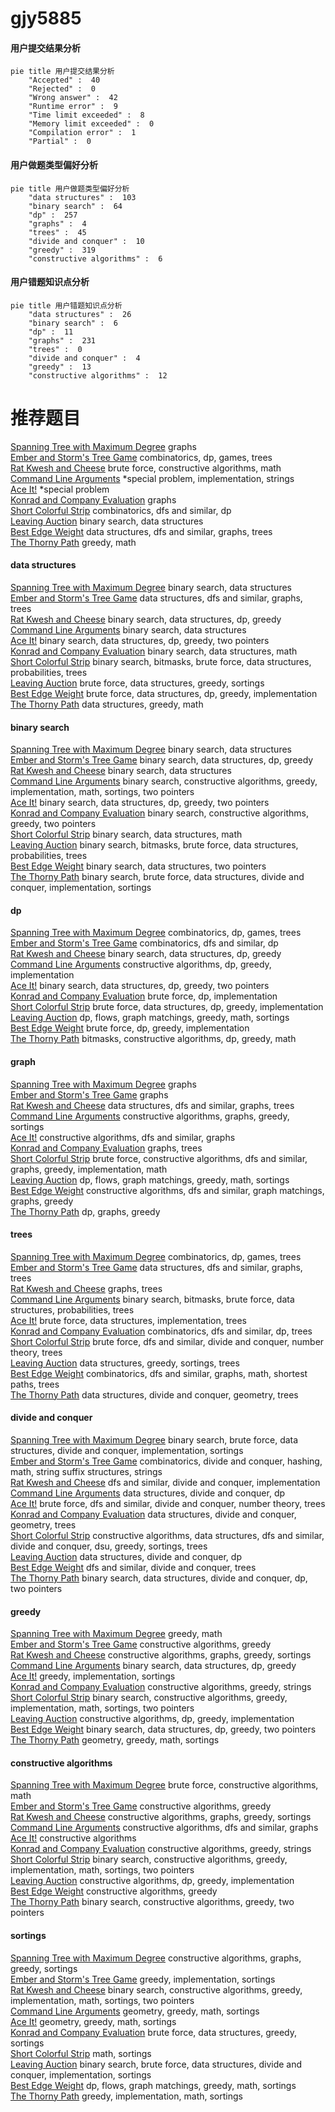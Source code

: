 # gjy5885
<!-- tabs:start -->
#### **用户提交结果分析**

```mermaid
pie title 用户提交结果分析
    "Accepted" :  40
    "Rejected" :  0
    "Wrong answer" :  42
    "Runtime error" :  9
    "Time limit exceeded" :  8
    "Memory limit exceeded" :  0
    "Compilation error" :  1
    "Partial" :  0
```
#### **用户做题类型偏好分析**

```mermaid
pie title 用户做题类型偏好分析
    "data structures" :  103
    "binary search" :  64
    "dp" :  257
    "graphs" :  4
    "trees" :  45
    "divide and conquer" :  10
    "greedy" :  319
    "constructive algorithms" :  6
```
#### **用户错题知识点分析**

```mermaid
pie title 用户错题知识点分析
    "data structures" :  26
    "binary search" :  6
    "dp" :  11
    "graphs" :  231
    "trees" :  0
    "divide and conquer" :  4
    "greedy" :  13
    "constructive algorithms" :  12
```
<!-- tabs:end -->
# 推荐题目
[Spanning Tree with Maximum Degree](http://codeforces.com/problemset/problem/1133/F1)		graphs		  
[Ember and Storm's Tree Game](http://codeforces.com/problemset/problem/914/H)		combinatorics,
                        dp,
                        games,
                        trees		  
[Rat Kwesh and Cheese](http://codeforces.com/problemset/problem/621/D)		brute force,
                        constructive algorithms,
                        math		  
[Command Line Arguments](http://codeforces.com/problemset/problem/291/B)		*special problem,
                        implementation,
                        strings		  
[Ace It!](http://codeforces.com/problemset/problem/656/F)		*special problem		  
[Konrad and Company Evaluation](https://codeforces.com/contest/1229/problem/C)		graphs		  
[Short Colorful Strip](http://codeforces.com/problemset/problem/1178/F1)		combinatorics,
                        dfs and similar,
                        dp		  
[Leaving Auction](http://codeforces.com/problemset/problem/749/D)		binary search,
                        data structures		  
[Best Edge Weight](http://codeforces.com/problemset/problem/827/D)		data structures,
                        dfs and similar,
                        graphs,
                        trees		  
[The Thorny Path](https://codeforces.com/contest/1465/problem/F)		greedy,
                        math		  
<!-- tabs:start -->
#### **data structures**
[Spanning Tree with Maximum Degree](http://codeforces.com/problemset/problem/749/D)		binary search,
                        data structures		  
[Ember and Storm's Tree Game](http://codeforces.com/problemset/problem/827/D)		data structures,
                        dfs and similar,
                        graphs,
                        trees		  
[Rat Kwesh and Cheese](https://codeforces.com/contest/1314/problem/E)		binary search,
                        data structures,
                        dp,
                        greedy		  
[Command Line Arguments](http://codeforces.com/problemset/problem/1379/F1)		binary search,
                        data structures		  
[Ace It!](http://codeforces.com/problemset/problem/1492/C)		binary search,
                        data structures,
                        dp,
                        greedy,
                        two pointers		  
[Konrad and Company Evaluation](http://codeforces.com/problemset/problem/1490/G)		binary search,
                        data structures,
                        math		  
[Short Colorful Strip](http://codeforces.com/problemset/problem/1479/D)		binary search,
                        bitmasks,
                        brute force,
                        data structures,
                        probabilities,
                        trees		  
[Leaving Auction](http://codeforces.com/problemset/problem/1497/A)		brute force,
                        data structures,
                        greedy,
                        sortings		  
[Best Edge Weight](http://codeforces.com/problemset/problem/1491/C)		brute force,
                        data structures,
                        dp,
                        greedy,
                        implementation		  
[The Thorny Path](http://codeforces.com/problemset/problem/1492/B)		data structures,
                        greedy,
                        math		  
#### **binary search**
[Spanning Tree with Maximum Degree](http://codeforces.com/problemset/problem/749/D)		binary search,
                        data structures		  
[Ember and Storm's Tree Game](https://codeforces.com/contest/1314/problem/E)		binary search,
                        data structures,
                        dp,
                        greedy		  
[Rat Kwesh and Cheese](http://codeforces.com/problemset/problem/1379/F1)		binary search,
                        data structures		  
[Command Line Arguments](http://codeforces.com/problemset/problem/1158/A)		binary search,
                        constructive algorithms,
                        greedy,
                        implementation,
                        math,
                        sortings,
                        two pointers		  
[Ace It!](http://codeforces.com/problemset/problem/1492/C)		binary search,
                        data structures,
                        dp,
                        greedy,
                        two pointers		  
[Konrad and Company Evaluation](http://codeforces.com/problemset/problem/1463/D)		binary search,
                        constructive algorithms,
                        greedy,
                        two pointers		  
[Short Colorful Strip](http://codeforces.com/problemset/problem/1490/G)		binary search,
                        data structures,
                        math		  
[Leaving Auction](http://codeforces.com/problemset/problem/1479/D)		binary search,
                        bitmasks,
                        brute force,
                        data structures,
                        probabilities,
                        trees		  
[Best Edge Weight](http://codeforces.com/problemset/problem/1436/E)		binary search,
                        data structures,
                        two pointers		  
[The Thorny Path](http://codeforces.com/problemset/problem/1461/D)		binary search,
                        brute force,
                        data structures,
                        divide and conquer,
                        implementation,
                        sortings		  
#### **dp**
[Spanning Tree with Maximum Degree](http://codeforces.com/problemset/problem/914/H)		combinatorics,
                        dp,
                        games,
                        trees		  
[Ember and Storm's Tree Game](http://codeforces.com/problemset/problem/1178/F1)		combinatorics,
                        dfs and similar,
                        dp		  
[Rat Kwesh and Cheese](https://codeforces.com/contest/1314/problem/E)		binary search,
                        data structures,
                        dp,
                        greedy		  
[Command Line Arguments](http://codeforces.com/problemset/problem/1384/B2)		constructive algorithms,
                        dp,
                        greedy,
                        implementation		  
[Ace It!](http://codeforces.com/problemset/problem/1492/C)		binary search,
                        data structures,
                        dp,
                        greedy,
                        two pointers		  
[Konrad and Company Evaluation](https://codeforces.com/contest/1457/problem/C)		brute force,
                        dp,
                        implementation		  
[Short Colorful Strip](http://codeforces.com/problemset/problem/1491/C)		brute force,
                        data structures,
                        dp,
                        greedy,
                        implementation		  
[Leaving Auction](http://codeforces.com/problemset/problem/1437/C)		dp,
                        flows,
                        graph matchings,
                        greedy,
                        math,
                        sortings		  
[Best Edge Weight](http://codeforces.com/problemset/problem/1499/B)		brute force,
                        dp,
                        greedy,
                        implementation		  
[The Thorny Path](http://codeforces.com/problemset/problem/1491/D)		bitmasks,
                        constructive algorithms,
                        dp,
                        greedy,
                        math		  
#### **graph**
[Spanning Tree with Maximum Degree](http://codeforces.com/problemset/problem/1133/F1)		graphs		  
[Ember and Storm's Tree Game](https://codeforces.com/contest/1229/problem/C)		graphs		  
[Rat Kwesh and Cheese](http://codeforces.com/problemset/problem/827/D)		data structures,
                        dfs and similar,
                        graphs,
                        trees		  
[Command Line Arguments](https://codeforces.com/contest/1362/problem/D)		constructive algorithms,
                        graphs,
                        greedy,
                        sortings		  
[Ace It!](https://codeforces.com/contest/742/problem/E)		constructive algorithms,
                        dfs and similar,
                        graphs		  
[Konrad and Company Evaluation](http://codeforces.com/problemset/problem/1184/E1)		graphs,
                        trees		  
[Short Colorful Strip](http://codeforces.com/problemset/problem/1487/C)		brute force,
                        constructive algorithms,
                        dfs and similar,
                        graphs,
                        greedy,
                        implementation,
                        math		  
[Leaving Auction](http://codeforces.com/problemset/problem/1437/C)		dp,
                        flows,
                        graph matchings,
                        greedy,
                        math,
                        sortings		  
[Best Edge Weight](http://codeforces.com/problemset/problem/1470/D)		constructive algorithms,
                        dfs and similar,
                        graph matchings,
                        graphs,
                        greedy		  
[The Thorny Path](http://codeforces.com/problemset/problem/1476/C)		dp,
                        graphs,
                        greedy		  
#### **trees**
[Spanning Tree with Maximum Degree](http://codeforces.com/problemset/problem/914/H)		combinatorics,
                        dp,
                        games,
                        trees		  
[Ember and Storm's Tree Game](http://codeforces.com/problemset/problem/827/D)		data structures,
                        dfs and similar,
                        graphs,
                        trees		  
[Rat Kwesh and Cheese](http://codeforces.com/problemset/problem/1184/E1)		graphs,
                        trees		  
[Command Line Arguments](http://codeforces.com/problemset/problem/1479/D)		binary search,
                        bitmasks,
                        brute force,
                        data structures,
                        probabilities,
                        trees		  
[Ace It!](http://codeforces.com/problemset/problem/1511/C)		brute force,
                        data structures,
                        implementation,
                        trees		  
[Konrad and Company Evaluation](http://codeforces.com/problemset/problem/1499/F)		combinatorics,
                        dfs and similar,
                        dp,
                        trees		  
[Short Colorful Strip](http://codeforces.com/problemset/problem/1491/E)		brute force,
                        dfs and similar,
                        divide and conquer,
                        number theory,
                        trees		  
[Leaving Auction](http://codeforces.com/problemset/problem/1466/D)		data structures,
                        greedy,
                        sortings,
                        trees		  
[Best Edge Weight](http://codeforces.com/problemset/problem/1495/D)		combinatorics,
                        dfs and similar,
                        graphs,
                        math,
                        shortest paths,
                        trees		  
[The Thorny Path](http://codeforces.com/problemset/problem/1303/G)		data structures,
                        divide and conquer,
                        geometry,
                        trees		  
#### **divide and conquer**
[Spanning Tree with Maximum Degree](http://codeforces.com/problemset/problem/1461/D)		binary search,
                        brute force,
                        data structures,
                        divide and conquer,
                        implementation,
                        sortings		  
[Ember and Storm's Tree Game](http://codeforces.com/problemset/problem/1466/G)		combinatorics,
                        divide and conquer,
                        hashing,
                        math,
                        string suffix structures,
                        strings		  
[Rat Kwesh and Cheese](http://codeforces.com/problemset/problem/1490/D)		dfs and similar,
                        divide and conquer,
                        implementation		  
[Command Line Arguments](https://codeforces.com/contest/1483/problem/C)		data structures,
                        divide and conquer,
                        dp		  
[Ace It!](http://codeforces.com/problemset/problem/1491/E)		brute force,
                        dfs and similar,
                        divide and conquer,
                        number theory,
                        trees		  
[Konrad and Company Evaluation](http://codeforces.com/problemset/problem/1303/G)		data structures,
                        divide and conquer,
                        geometry,
                        trees		  
[Short Colorful Strip](http://codeforces.com/problemset/problem/1494/D)		constructive algorithms,
                        data structures,
                        dfs and similar,
                        divide and conquer,
                        dsu,
                        greedy,
                        sortings,
                        trees		  
[Leaving Auction](http://codeforces.com/problemset/problem/1482/E)		data structures,
                        divide and conquer,
                        dp		  
[Best Edge Weight](http://codeforces.com/problemset/problem/566/C)		dfs and similar,
                        divide and conquer,
                        trees		  
[The Thorny Path](http://codeforces.com/problemset/problem/1428/F)		binary search,
                        data structures,
                        divide and conquer,
                        dp,
                        two pointers		  
#### **greedy**
[Spanning Tree with Maximum Degree](https://codeforces.com/contest/1465/problem/F)		greedy,
                        math		  
[Ember and Storm's Tree Game](http://codeforces.com/problemset/problem/297/B)		constructive algorithms,
                        greedy		  
[Rat Kwesh and Cheese](https://codeforces.com/contest/1362/problem/D)		constructive algorithms,
                        graphs,
                        greedy,
                        sortings		  
[Command Line Arguments](https://codeforces.com/contest/1314/problem/E)		binary search,
                        data structures,
                        dp,
                        greedy		  
[Ace It!](http://codeforces.com/problemset/problem/1300/B)		greedy,
                        implementation,
                        sortings		  
[Konrad and Company Evaluation](http://codeforces.com/problemset/problem/1384/A)		constructive algorithms,
                        greedy,
                        strings		  
[Short Colorful Strip](http://codeforces.com/problemset/problem/1158/A)		binary search,
                        constructive algorithms,
                        greedy,
                        implementation,
                        math,
                        sortings,
                        two pointers		  
[Leaving Auction](http://codeforces.com/problemset/problem/1384/B2)		constructive algorithms,
                        dp,
                        greedy,
                        implementation		  
[Best Edge Weight](http://codeforces.com/problemset/problem/1492/C)		binary search,
                        data structures,
                        dp,
                        greedy,
                        two pointers		  
[The Thorny Path](https://codeforces.com/contest/1496/problem/C)		geometry,
                        greedy,
                        math,
                        sortings		  
#### **constructive algorithms**
[Spanning Tree with Maximum Degree](http://codeforces.com/problemset/problem/621/D)		brute force,
                        constructive algorithms,
                        math		  
[Ember and Storm's Tree Game](http://codeforces.com/problemset/problem/297/B)		constructive algorithms,
                        greedy		  
[Rat Kwesh and Cheese](https://codeforces.com/contest/1362/problem/D)		constructive algorithms,
                        graphs,
                        greedy,
                        sortings		  
[Command Line Arguments](https://codeforces.com/contest/742/problem/E)		constructive algorithms,
                        dfs and similar,
                        graphs		  
[Ace It!](http://codeforces.com/problemset/problem/1208/C)		constructive algorithms		  
[Konrad and Company Evaluation](http://codeforces.com/problemset/problem/1384/A)		constructive algorithms,
                        greedy,
                        strings		  
[Short Colorful Strip](http://codeforces.com/problemset/problem/1158/A)		binary search,
                        constructive algorithms,
                        greedy,
                        implementation,
                        math,
                        sortings,
                        two pointers		  
[Leaving Auction](http://codeforces.com/problemset/problem/1384/B2)		constructive algorithms,
                        dp,
                        greedy,
                        implementation		  
[Best Edge Weight](http://codeforces.com/problemset/problem/1493/A)		constructive algorithms,
                        greedy		  
[The Thorny Path](http://codeforces.com/problemset/problem/1463/D)		binary search,
                        constructive algorithms,
                        greedy,
                        two pointers		  
#### **sortings**
[Spanning Tree with Maximum Degree](https://codeforces.com/contest/1362/problem/D)		constructive algorithms,
                        graphs,
                        greedy,
                        sortings		  
[Ember and Storm's Tree Game](http://codeforces.com/problemset/problem/1300/B)		greedy,
                        implementation,
                        sortings		  
[Rat Kwesh and Cheese](http://codeforces.com/problemset/problem/1158/A)		binary search,
                        constructive algorithms,
                        greedy,
                        implementation,
                        math,
                        sortings,
                        two pointers		  
[Command Line Arguments](https://codeforces.com/contest/1496/problem/C)		geometry,
                        greedy,
                        math,
                        sortings		  
[Ace It!](http://codeforces.com/problemset/problem/1495/A)		geometry,
                        greedy,
                        math,
                        sortings		  
[Konrad and Company Evaluation](http://codeforces.com/problemset/problem/1497/A)		brute force,
                        data structures,
                        greedy,
                        sortings		  
[Short Colorful Strip](http://codeforces.com/problemset/problem/1427/A)		math,
                        sortings		  
[Leaving Auction](http://codeforces.com/problemset/problem/1461/D)		binary search,
                        brute force,
                        data structures,
                        divide and conquer,
                        implementation,
                        sortings		  
[Best Edge Weight](http://codeforces.com/problemset/problem/1437/C)		dp,
                        flows,
                        graph matchings,
                        greedy,
                        math,
                        sortings		  
[The Thorny Path](http://codeforces.com/problemset/problem/1473/A)		greedy,
                        implementation,
                        math,
                        sortings		  
<!-- tabs:end -->
